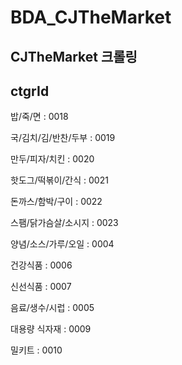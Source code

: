 # BDA_CJTheMarket
## CJTheMarket 크롤링

## ctgrId

밥/죽/면 : 0018
  
국/김치/김/반찬/두부 : 0019
  
만두/피자/치킨 : 0020
  
핫도그/떡볶이/간식 : 0021
  
돈까스/함박/구이 : 0022
  
스팸/닭가슴살/소시지 :  0023
  
양념/소스/가루/오일 : 0004

건강식품 : 0006

신선식품 : 0007

음료/생수/시럽 : 0005

대용량 식자재 : 0009

밀키트 : 0010
